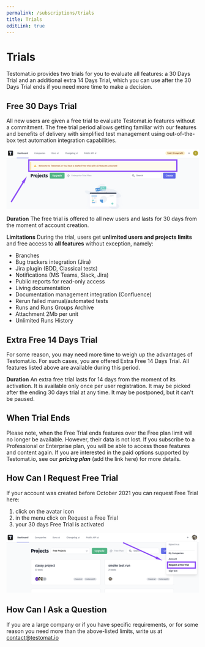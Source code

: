 ```yaml
---
permalink: /subscriptions/trials
title: Trials
editLink: true
---
```


# Trials

Testomat.io provides two trials for you to evaluate all features: a 30 Days Trial and an additional extra 14 Days Trial, which you can use after the 30 Days Trial ends if you need more time to make a decision.

## Free 30 Days Trial

All new users are given a free trial to evaluate Testomat.io features without a commitment. The free trial period allows getting familiar with our features and benefits of delivery with simplified test management using out-of-the-box test automation integration capabilities.

![image](images/135104795-40c1a6e9-59b4-4265-a200-f604b9979391.png)

**Duration**
The free trial is offered to all new users and lasts for 30 days from the moment of account creation.

**Limitations**
During the trial, users get **unlimited users and projects limits** and free access to **all features** without exception, namely:

- Branches
- Bug trackers integration (Jira)
- Jira plugin (BDD, Classical tests)
- Notifications (MS Teams, Slack, Jira)
- Public reports for read-only access
- Living documentation
- Documentation management integration (Confluence)
- Rerun failed manual/automated tests
- Runs and Runs Groups Archive
- Attachment 2Mb per unit
- Unlimited Runs History 

## Extra Free 14 Days Trial

For some reason, you may need more time to weigh up the advantages of Testomat.io. For such cases, you are offered Extra Free 14 Days Trial. All features listed above are available during this period.

**Duration**
An extra free trial lasts for 14 days from the moment of its activation. It is available only once per user registration. It may be picked after the ending 30 days trial at any time. It may be postponed, but it can't be paused. 

## When Trial Ends

Please note, when the Free Trial ends features over the Free plan limit will no longer be available. However, their data is not lost. If you subscribe to a Professional or Enterprise plan, you will be able to access those features and content again. If you are interested in the paid options supported by Testomat.io, see our **_pricing plan_** (add the link here) for more details. 

## How Can I Request Free Trial

If your account was created before October 2021 you can request Free Trial here:

1. click on the avatar icon 
2. in the menu click on Request a Free Trial 
3. your 30 days Free Trial is activated 

![image](images/139681457-b60419cc-575c-4958-90b1-55bdeba2d3bd.png)

## How Can I Ask a Question
 
If you are a large company or if you have specific requirements, or for some reason you need more than the above-listed limits, write us at contact@testomat.io

